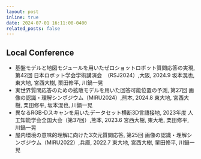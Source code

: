 ```yaml
---
layout: post
inline: true
date: 2024-07-01 16:11:00-0400
related_posts: false
---
```


## **Local Conference**

- 基盤モデルと地図モジュールを用いたゼロショットロボット質問応答の実現,
第42回 日本ロボット学会学術講演会　（RSJ2024）,大阪, 2024.9
坂本滉也, 東大地, 宮西大樹, 栗田修平, 川鍋一晃
- 実世界質問応答のための拡散モデルを用いた回答可能位置の予測,
第27回 画像の認識・理解シンポジウム（MIRU2024）,熊本, 2024.8
東大地, 宮西大樹, 栗田修平, 坂本滉也, 川鍋一晃
- 異なるRGB-Dスキャンを用いたデータセット横断3D言語接地,
2023年度 人工知能学会全国大会（第37回）,熊本, 2023.6
宮西大樹, 東大地, 栗田修平, 川鍋一晃
- 屋内環境の意味的理解に向けた3次元質問応答,
第25回 画像の認識・理解シンポジウム（MIRU2022）,兵庫, 2022.7
東大地, 宮西大樹, 栗田修平, 川鍋一晃